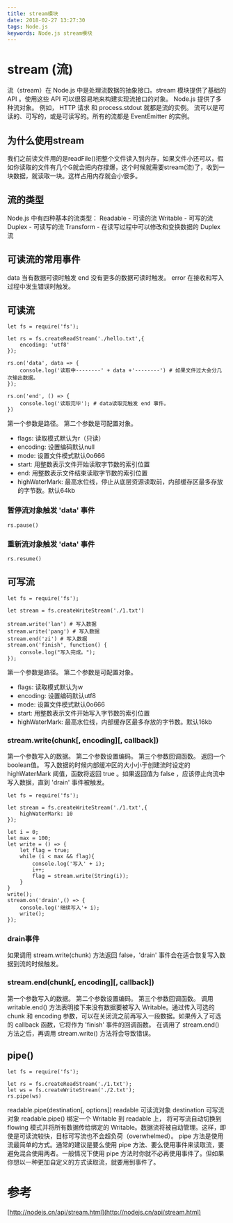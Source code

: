 ```yaml
---
title: stream模块
date: 2018-02-27 13:27:30
tags: Node.js
keywords: Node.js stream模块
---
```

# stream (流)
流（stream）在 Node.js 中是处理流数据的抽象接口。stream 模块提供了基础的 API 。使用这些 API 可以很容易地来构建实现流接口的对象。
Node.js 提供了多种流对象。 例如， HTTP 请求 和 process.stdout 就都是流的实例。
流可以是可读的、可写的，或是可读写的。所有的流都是 EventEmitter 的实例。
<!--more-->

## 为什么使用stream
我们之前读文件用的是readFile()把整个文件读入到内存，如果文件小还可以，假如你读取的文件有几个G就会把内存撑爆，这个时候就需要stream(流)了，收到一块数据，就读取一块。这样占用内存就会小很多。

## 流的类型
Node.js 中有四种基本的流类型：
Readable - 可读的流
Writable - 可写的流 
Duplex - 可读写的流 
Transform - 在读写过程中可以修改和变换数据的 Duplex 流 

## 可读流的常用事件
data 当有数据可读时触发
end 没有更多的数据可读时触发。
error  在接收和写入过程中发生错误时触发。

## 可读流
```
let fs = require('fs');

let rs = fs.createReadStream('./hello.txt',{
    encoding: 'utf8'
});

rs.on('data', data => {
    console.log('读取中--------' + data +'--------') # 如果文件过大会分几次输出数据。
});

rs.on('end', () => {
    console.log('读取完毕'); # data读取完触发 end 事件。
})
```
第一个参数是路径。
第二个参数是可配置对象。
- flags: 读取模式默认为r（只读）
- encoding: 设置编码默认null
- mode: 设置文件模式默认0o666
- start: 用整数表示文件开始读取字节数的索引位置
- end: 用整数表示文件结束读取字节数的索引位置
- highWaterMark: 最高水位线，停止从底层资源读取前，内部缓存区最多存放的字节数。默认64kb

### 暂停流对象触发 'data' 事件
```
rs.pause()
```
### 重新流对象触发 'data' 事件
```
rs.resume()
```

## 可写流
```
let fs = require('fs');

let stream = fs.createWriteStream('./1.txt')

stream.write('lan') # 写入数据
stream.write('pang') # 写入数据
stream.end('zi') # 写入数据
stream.on('finish', function() {
    console.log("写入完成。");
});
```
第一个参数是路径。
第二个参数是可配置对象。
- flags: 读取模式默认为w
- encoding: 设置编码默认utf8
- mode: 设置文件模式默认0o666
- start: 用整数表示文件开始写入字节数的索引位置
- highWaterMark: 最高水位线，内部缓存区最多存放的字节数。默认16kb

### stream.write(chunk[, encoding][, callback])
第一个参数写入的数据。
第二个参数设置编码。
第三个参数回调函数。
返回一个boolean值。
写入数据的时候内部缓冲区的大小小于创建流时设定的 highWaterMark 阈值，函数将返回 true 。如果返回值为 false ，应该停止向流中写入数据，直到 'drain' 事件被触发。

```
let fs = require('fs');

let stream = fs.createWriteStream('./1.txt',{
    highWaterMark: 10
});

let i = 0;
let max = 100;
let write = () => {
    let flag = true;
    while (i < max && flag){
        console.log('写入' + i);
        i++;
        flag = stream.write(String(i));
    }
}
write();
stream.on('drain',() => {
    console.log('继续写入'+ i);
    write();
});
```
### drain事件
如果调用 stream.write(chunk) 方法返回 false，'drain' 事件会在适合恢复写入数据到流的时候触发。

### stream.end(chunk[, encoding][, callback])
第一个参数写入的数据。
第二个参数设置编码。
第三个参数回调函数。
调用 writable.end() 方法表明接下来没有数据要被写入 Writable。通过传入可选的 chunk 和 encoding 参数，可以在关闭流之前再写入一段数据。如果传入了可选的 callback 函数，它将作为 'finish' 事件的回调函数。
在调用了 stream.end() 方法之后，再调用 stream.write() 方法将会导致错误。

## pipe()
```
let fs = require('fs');

let rs = fs.createReadStream('./1.txt');
let ws = fs.createWriteStream('./2.txt');
rs.pipe(ws)
```
readable.pipe(destination[, options])
readable 可读流对象
destination 可写流对象
readable.pipe() 绑定一个 Writable 到 readable 上， 将可写流自动切换到 flowing 模式并将所有数据传给绑定的 Writable。数据流将被自动管理。这样，即使是可读流较快，目标可写流也不会超负荷（overwhelmed）。
pipe 方法是使用流最简单的方式。通常的建议是要么使用 pipe 方法、要么使用事件来读取流，要避免混合使用两者。一般情况下使用 pipe 方法时你就不必再使用事件了。但如果你想以一种更加自定义的方式读取流，就要用到事件了。

# 参考
[http://nodejs.cn/api/stream.html](http://nodejs.cn/api/stream.html)
